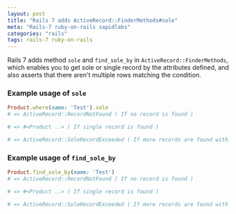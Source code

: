 ```yaml
---
layout: post
title: "Rails 7 adds ActiveRecord::FinderMethods#sole"
meta: "Rails-7 ruby-on-rails sapidlabs"
categories: "rails"
tags: rails-7 ruby-on-rails
---
```


Rails 7 adds method `sole` and `find_sole_by` in `ActiveRecord::FinderMethods`, which enables you to get sole or single record by the attributes defined, and also asserts that there aren't multiple rows matching the condition.

### Example usage of `sole`
```ruby
Product.where(name: 'Test').sole
# => ActiveRecord::RecordNotFound ( If no record is found )

# => #<Product ..> ( If single record is found )

# => ActiveRecord::SoleRecordExceeded ( If more records are found with given name )
```

### Example usage of `find_sole_by`
```ruby
Product.find_sole_by(name: 'Test')
# => ActiveRecord::RecordNotFound ( If no record is found )

# => #<Product ..> ( If single record is found )

# => ActiveRecord::SoleRecordExceeded ( If more records are found with given name )
```
<br/>

